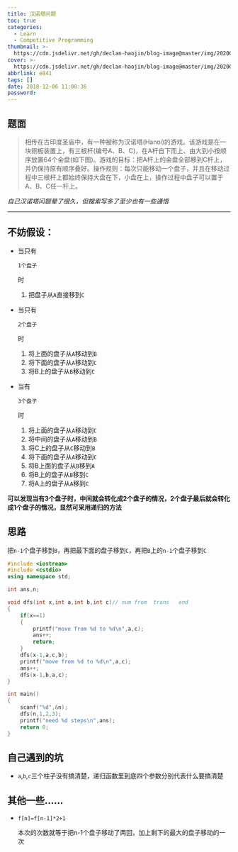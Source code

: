 ```yaml
---
title: 汉诺塔问题
toc: true
categories:
  - Learn
  - Competitive Programming
thumbnail: >-
  https://cdn.jsdelivr.net/gh/declan-haojin/blog-image@master/img/20200703231436.png
cover: >-
  https://cdn.jsdelivr.net/gh/declan-haojin/blog-image@master/img/20200703231436.png
abbrlink: e841
tags: []
date: 2018-12-06 11:08:36
password:
---
```


## 题面

> 相传在古印度圣庙中，有一种被称为汉诺塔(Hanoi)的游戏。该游戏是在一块铜板装置上，有三根杆(编号A、B、C)，在A杆自下而上、由大到小按顺序放置64个金盘(如下图)。游戏的目标：把A杆上的金盘全部移到C杆上，并仍保持原有顺序叠好。操作规则：每次只能移动一个盘子，并且在移动过程中三根杆上都始终保持大盘在下，小盘在上，操作过程中盘子可以置于A、B、C任一杆上。

*自己汉诺塔问题晕了很久，但搜索写多了至少也有一些通悟*

------

## 不妨假设：

- 当只有

  ```
  1个盘子
  ```

  时

  1. 把盘子从`A`直接移到`C`

- 当只有

  ```
  2个盘子
  ```

  时

  1. 将上面的盘子从`A`移动到`B`
  2. 将下面的盘子从`A`移动到`C`
  3. 将B上的盘子从`B`移动到`C`

- 当有

  ```
  3个盘子
  ```

  时

  1. 将上面的盘子从`A`移动到`C`
  2. 将中间的盘子从`A`移动到`B`
  3. 将C上的盘子从`C`移动到`B`
  4. 将下面的盘子从`A`移动到`C`
  5. 将B上面的盘子从`B`移到`A`
  6. 将B上的盘子从`B`移到`C`
  7. 将A上的盘子从`A`移到`C`

**可以发现当有3个盘子时，中间就会转化成2个盘子的情况，2个盘子最后就会转化成1个盘子的情况，显然可采用递归的方法**

## 思路

把`n-1`个盘子移到`B`，再把最下面的盘子移到`C`，再把`B`上的`n-1`个盘子移到`C`

```C++
#include <iostream>
#include <cstdio>
using namespace std;

int ans,n;

void dfs(int x,int a,int b,int c)// num from  trans   end
{
    if(x==1)
    {
        printf("move from %d to %d\n",a,c);
        ans++;
     	return;   
    }
    dfs(x-1,a,c,b);
    printf("move from %d to %d\n",a,c);
    ans++;
    dfs(x-1,b,a,c);
}

int main()
{
    scanf("%d",&n);
    dfs(n,1,2,3);
    printf("need %d steps\n",ans);
	return 0;
}
```

## 自己遇到的坑

- `a`,`b`,`c`三个柱子没有搞清楚，递归函数里到底四个参数分别代表什么要搞清楚

## 其他一些……

- `f[n]=f[n-1]*2+1`

  本次的次数就等于把n-1个盘子移动了两回，加上剩下的最大的盘子移动的一次